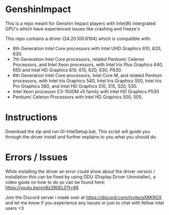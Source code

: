 # GenshinImpact
This is a repo meant for Genshin Impact players with Intel(R) intergrated GPU's which have experienced issues like crashing and freeze's

This repo contains a driver (24.20.100.6194) which is compatible with:
- 8th Generation Intel Core processors with Intel UHD Graphics 610, 620, 630.
- 7th Generation Intel Core processors, related Pentium/ Celeron Processors, and Intel Xeon processors, with Intel Iris Plus Graphics 640, 650 and Intel HD Graphics 610, 615, 620, 630, P630.
- 6th Generation Intel Core processors, Intel Core M, and related Pentium processors, with Intel Iris Graphics 540, Intel Iris Graphics 550, Intel Iris Pro Graphics 580, and Intel HD Graphics 510, 515, 520, 530.
- Intel Xeon processor E3-1500M v5 family with Intel HD Graphics P530
- Pentium/ Celeron Processors with Intel HD Graphics 500, 505.

# Instructions
Download the zip and run GI-IntelSetup.bat, This script will guide you through the driver install and further explains to you what you should do.

# Errors / Issues

While installing the driver an error could show about the driver version / installation this can be fixed by using DDU (Display Driver Uninstaller), a video guide on how to do so can be found here: https://youtu.be/xn8z39tiEL0?t=66

Join the Discord server i made over at https://discord.com/invite/aX8KRGX and let me know if you experience any issues or just to chat with fellow intel users <3
